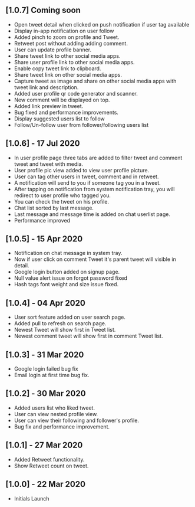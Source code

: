 ## [1.0.7] Coming soon
* Open tweet detail when clicked on push notification if user tag available
* Display in-app notification on user follow
* Added pinch to zoom on profile and Tweet.
* Retweet post without adding adding comment.
* User can update profile banner.
* Share tweet link to other social media apps.
* Share user profile link to other social media apps.
* Enable copy tweet link to clipboard.
* Share tweet link on other social media apps.
* Capture tweet as image and share on other social media apps with tweet link and description.
* Added user profile qr code generator and scanner.
* New comment will be displayed on top.
* Added link preview in tweet.
* Bug fixed and performance improvements.
* Display suggested users list to follow
* Follow/Un-follow user from follower/following users list
## [1.0.6] - 17 Jul 2020

* In user profile page three tabs are added to filter tweet and comment tweet and tweet with media.
* User profile pic view added to view user profile picture.
* User can tag other users in tweet, comment and in retweet.
* A notification will send to you if someone tag you in a tweet.
* After tapping on notification from system notification tray, you will redirect to user profile who tagged you.
* You can check the tweet on his profile.
* Chat list sorted by last message.
* Last message and message time is added on chat userlist page.
* Performance improved

## [1.0.5] - 15 Apr 2020

* Notification on chat message in system tray.
* Now if user click on comment Tweet it's parent tweet will visible in detail.
* Google login button added on signup page.
* Null value alert issue on forgot password fixed
* Hash tags font weight and size issue fixed.

## [1.0.4] - 04 Apr 2020

* User sort feature added on user search page.
* Added pull to refresh on search page.
* Newest Tweet will show first in Tweet list.
* Newest comment tweet will show first in comment Tweet list.

## [1.0.3] - 31 Mar 2020

* Google login failed bug fix
* Email login at first time bug fix.

## [1.0.2] - 30 Mar 2020

* Added users list who liked tweet.
* User can view nested profile view.
* User can view their following and follower's profile.
* Bug fix and performance improvement.

## [1.0.1] - 27 Mar 2020

* Added Retweet functionality.
* Show Retweet count on tweet.

## [1.0.0] - 22 Mar 2020

* Initials Launch